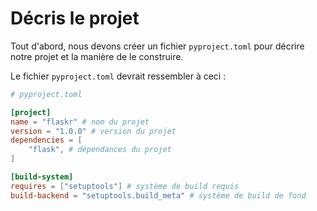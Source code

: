 # Décris le projet

Tout d'abord, nous devons créer un fichier `pyproject.toml` pour décrire notre projet et la manière de le construire.

Le fichier `pyproject.toml` devrait ressembler à ceci :

```toml
# pyproject.toml

[project]
name = "flaskr" # nom du projet
version = "1.0.0" # version du projet
dependencies = [
    "flask", # dépendances du projet
]

[build-system]
requires = ["setuptools"] # système de build requis
build-backend = "setuptools.build_meta" # système de build de fond
```

